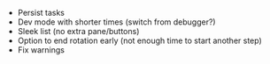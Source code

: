 * Persist tasks
* Dev mode with shorter times (switch from debugger?)
* Sleek list (no extra pane/buttons)
* Option to end rotation early (not enough time to start another step)
* Fix warnings
